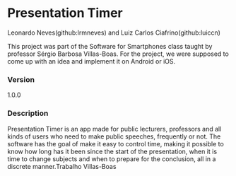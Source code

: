 # Presentation Timer
Leonardo Neves(github:lrmneves) and Luiz Carlos Ciafrino(github:luiccn)

This project was part of the Software for Smartphones class taught by professor Sérgio Barbosa Villas-Boas. For the project, we were supposed to come up with an idea and implement it on Android or iOS. 

### Version
1.0.0
### Description
Presentation Timer is an app made for public lecturers, professors and all kinds of users who need to make public speeches, frequently or not. The software has the goal of make it easy to control time, making it possible to know how long has it been since the start of the presentation, when it is time to change subjects and when to prepare for the conclusion, all in a discrete manner.Trabalho Villas-Boas

